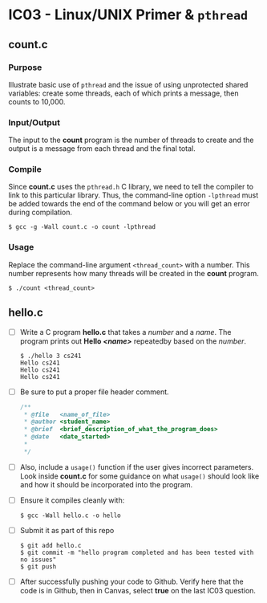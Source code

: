 # IC03 - Linux/UNIX Primer & `pthread`

## count.c
### Purpose
Illustrate basic use of `pthread` and the issue of using unprotected shared variables: create some threads, each of which prints a message, then counts to 10,000.
### Input/Output
The input to the **count** program is the number of threads to create and the output is a message from each thread and the final total.
### Compile
Since **count.c** uses the `pthread.h` C library, we need to tell the compiler to link to this particular library. Thus, the command-line option `-lpthread` must be added towards the end of the command below or you will get an error during compilation.
```
$ gcc -g -Wall count.c -o count -lpthread
```
### Usage
Replace the command-line argument `<thread_count>` with a number. This number represents how many threads will be created in the **count** program.
```
$ ./count <thread_count>
```

## hello.c
- [ ] Write a C program **hello.c** that takes a *number* and a *name*. The program prints out **Hello *\<name\>*** repeatedby based on the *number*.
  ```
  $ ./hello 3 cs241
  Hello cs241
  Hello cs241
  Hello cs241
  ```

- [ ] Be sure to put a proper file header comment.
  ```cpp
  /**
   * @file   <name_of_file>
   * @author <student_name>
   * @brief  <brief_description_of_what_the_program_does>
   * @date   <date_started>
   * 
   */
  ```

- [ ] Also, include a `usage()` function if the user gives incorrect parameters. Look inside **count.c** for some guidance on what `usage()` should look like and how it should be incorporated into the program.

- [ ] Ensure it compiles cleanly with:
  ```
  $ gcc -Wall hello.c -o hello
  ```

- [ ] Submit it as part of this repo
  ```
  $ git add hello.c
  $ git commit -m "hello program completed and has been tested with no issues"
  $ git push
  ```
  
- [ ] After successfully pushing your code to Github. Verify here that the code is in Github, then in Canvas, select **true** on the last IC03 question.
